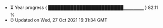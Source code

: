 - ⏳ Year progress { ████████████████████████▁▁▁▁▁▁ } 82.11 %
- ⏰ Updated on Wed, 27 Oct 2021 16:31:34 GMT

